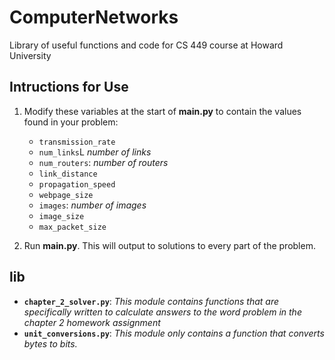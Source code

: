# ComputerNetworks

Library of useful functions and code for CS 449 course at Howard University

## Intructions for Use

1. Modify these variables at the start of **main.py** to contain the values found in your problem:

   - `transmission_rate`
   - `num_links`L _number of links_
   - `num_routers`: _number of routers_
   - `link_distance`
   - `propagation_speed`
   - `webpage_size`
   - `images`: _number of images_
   - `image_size`
   - `max_packet_size`

2. Run **main.py**. This will output to solutions to every part of the problem.

## lib

- **`chapter_2_solver.py`**: _This module contains functions that are specifically written to calculate answers to the word problem in the chapter 2 homework assignment_
- **`unit_conversions.py`**: _This module only contains a function that converts bytes to bits._
